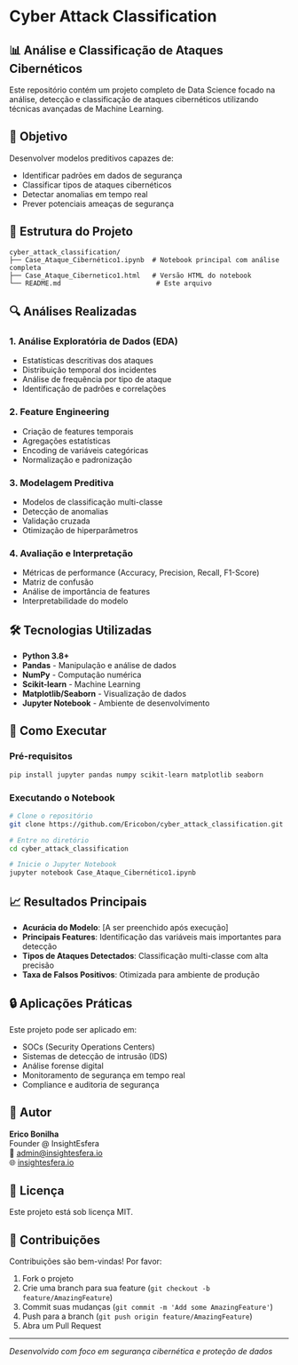 # Cyber Attack Classification

## 📊 Análise e Classificação de Ataques Cibernéticos

Este repositório contém um projeto completo de Data Science focado na análise, detecção e classificação de ataques cibernéticos utilizando técnicas avançadas de Machine Learning.

## 🎯 Objetivo

Desenvolver modelos preditivos capazes de:
- Identificar padrões em dados de segurança
- Classificar tipos de ataques cibernéticos
- Detectar anomalias em tempo real
- Prever potenciais ameaças de segurança

## 📁 Estrutura do Projeto

```
cyber_attack_classification/
├── Case_Ataque_Cibernético1.ipynb  # Notebook principal com análise completa
├── Case_Ataque_Cibernetico1.html   # Versão HTML do notebook
└── README.md                        # Este arquivo
```

## 🔍 Análises Realizadas

### 1. Análise Exploratória de Dados (EDA)
- Estatísticas descritivas dos ataques
- Distribuição temporal dos incidentes
- Análise de frequência por tipo de ataque
- Identificação de padrões e correlações

### 2. Feature Engineering
- Criação de features temporais
- Agregações estatísticas
- Encoding de variáveis categóricas
- Normalização e padronização

### 3. Modelagem Preditiva
- Modelos de classificação multi-classe
- Detecção de anomalias
- Validação cruzada
- Otimização de hiperparâmetros

### 4. Avaliação e Interpretação
- Métricas de performance (Accuracy, Precision, Recall, F1-Score)
- Matriz de confusão
- Análise de importância de features
- Interpretabilidade do modelo

## 🛠️ Tecnologias Utilizadas

- **Python 3.8+**
- **Pandas** - Manipulação e análise de dados
- **NumPy** - Computação numérica
- **Scikit-learn** - Machine Learning
- **Matplotlib/Seaborn** - Visualização de dados
- **Jupyter Notebook** - Ambiente de desenvolvimento

## 🚀 Como Executar

### Pré-requisitos
```bash
pip install jupyter pandas numpy scikit-learn matplotlib seaborn
```

### Executando o Notebook
```bash
# Clone o repositório
git clone https://github.com/Ericobon/cyber_attack_classification.git

# Entre no diretório
cd cyber_attack_classification

# Inicie o Jupyter Notebook
jupyter notebook Case_Ataque_Cibernético1.ipynb
```

## 📈 Resultados Principais

- **Acurácia do Modelo**: [A ser preenchido após execução]
- **Principais Features**: Identificação das variáveis mais importantes para detecção
- **Tipos de Ataques Detectados**: Classificação multi-classe com alta precisão
- **Taxa de Falsos Positivos**: Otimizada para ambiente de produção

## 🔒 Aplicações Práticas

Este projeto pode ser aplicado em:
- SOCs (Security Operations Centers)
- Sistemas de detecção de intrusão (IDS)
- Análise forense digital
- Monitoramento de segurança em tempo real
- Compliance e auditoria de segurança

## 👤 Autor

**Erico Bonilha**  
Founder @ InsightEsfera  
📧 admin@insightesfera.io  
🌐 [insightesfera.io](https://insightesfera.io)

## 📝 Licença

Este projeto está sob licença MIT.

## 🤝 Contribuições

Contribuições são bem-vindas! Por favor:
1. Fork o projeto
2. Crie uma branch para sua feature (`git checkout -b feature/AmazingFeature`)
3. Commit suas mudanças (`git commit -m 'Add some AmazingFeature'`)
4. Push para a branch (`git push origin feature/AmazingFeature`)
5. Abra um Pull Request

---


*Desenvolvido com foco em segurança cibernética e proteção de dados*
